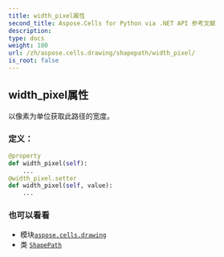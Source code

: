 ```yaml
---
title: width_pixel属性
second_title: Aspose.Cells for Python via .NET API 参考文献
description:
type: docs
weight: 100
url: /zh/aspose.cells.drawing/shapepath/width_pixel/
is_root: false
---
```

## width_pixel属性

以像素为单位获取此路径的宽度。
### 定义：
```python
@property
def width_pixel(self):
    ...
@width_pixel.setter
def width_pixel(self, value):
    ...
```

### 也可以看看
* 模块[`aspose.cells.drawing`](../../)
* 类 [`ShapePath`](/cells/python-net/zh/aspose.cells.drawing/shapepath)
